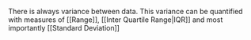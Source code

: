 There is always variance between data. This variance can be quantified with measures of [[Range]], [[Inter Quartile Range|IQR]] and most importantly [[Standard Deviation]]